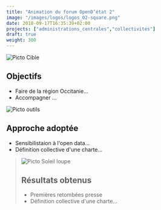 ```yaml
---
title: "Animation du forum OpenD’état 2"
image: "/images/logos/logos_02-square.png"
date: 2018-09-17T16:35:39+02:00
projects: ["administrations_centrales","collectivites"]
draft: true
weight: 300
---
```


![Picto Cible](/images/target.svg)
## Objectifs

- Faire de la région Occitanie…
- Accompagner …

![Picto outils](/images/tools.svg)
## Approche adoptée

- Sensibilistaion à l'open data…
- Définition collective d'une charte…

> ![Picto Soleil loupe](/images/search-sun.svg)
> ## Résultats obtenus
> 
> - Premières retombées presse
> - Définition collective d'une charte…
